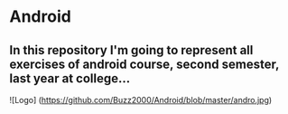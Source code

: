 # Android
## In this repository I'm going to represent all exercises of android course, second semester, last year at college...
![Logo] (https://github.com/Buzz2000/Android/blob/master/andro.jpg)
